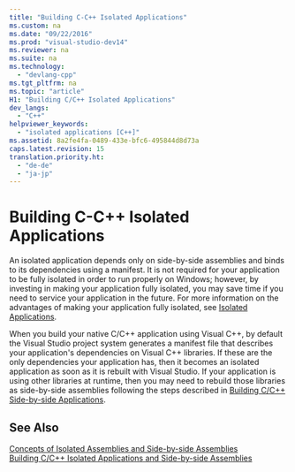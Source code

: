 ```yaml
---
title: "Building C-C++ Isolated Applications"
ms.custom: na
ms.date: "09/22/2016"
ms.prod: "visual-studio-dev14"
ms.reviewer: na
ms.suite: na
ms.technology: 
  - "devlang-cpp"
ms.tgt_pltfrm: na
ms.topic: "article"
H1: "Building C/C++ Isolated Applications"
dev_langs: 
  - "C++"
helpviewer_keywords: 
  - "isolated applications [C++]"
ms.assetid: 8a2fe4fa-0489-433e-bfc6-495844d8d73a
caps.latest.revision: 15
translation.priority.ht: 
  - "de-de"
  - "ja-jp"
---
```

# Building C-C++ Isolated Applications
An isolated application depends only on side-by-side assemblies and binds to its dependencies using a manifest. It is not required for your application to be fully isolated in order to run properly on Windows; however, by investing in making your application fully isolated, you may save time if you need to service your application in the future. For more information on the advantages of making your application fully isolated, see [Isolated Applications](http://msdn.microsoft.com/library/aa375190).  
  
 When you build your native C/C++ application using Visual C++, by default the Visual Studio project system generates a manifest file that describes your application's dependencies on Visual C++ libraries. If these are the only dependencies your application has, then it becomes an isolated application as soon as it is rebuilt with Visual Studio. If your application is using other libraries at runtime, then you may need to rebuild those libraries as side-by-side assemblies following the steps described in [Building C/C++ Side-by-side Applications](../vs140/building-c-c---side-by-side-assemblies.md).  
  
## See Also  
 [Concepts of Isolated Assemblies and Side-by-side Assemblies](../vs140/concepts-of-isolated-applications-and-side-by-side-assemblies.md)   
 [Building C/C++ Isolated Applications and Side-by-side Assemblies](../vs140/building-c-c---isolated-applications-and-side-by-side-assemblies.md)